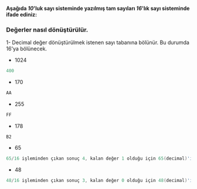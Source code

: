 #### Aşağıda _10_'luk sayı sisteminde yazılmış tam sayıları _16_'lık sayı sisteminde ifade ediniz:
### Değerler nasıl dönüştürülür. <br>
1- Decimal değer dönüştürülmek istenen sayı tabanına bölünür. Bu durumda 16'ya bölünecek.

* 1024
```C
400
```
* 170
```C
AA
```
* 255
```C
FF
```
* 178
```C
B2
```
* 65
```C
65/16 işleminden çıkan sonuç 4, kalan değer 1 olduğu için 65(decimal)'in değeri hexadecimalde 41'dir.
```
* 48
```C
48/16 işleminden çıkan sonuç 3, kalan değer 0 olduğu için 48(decimal)'in değeri hexadecimalde 30'dur.
```
